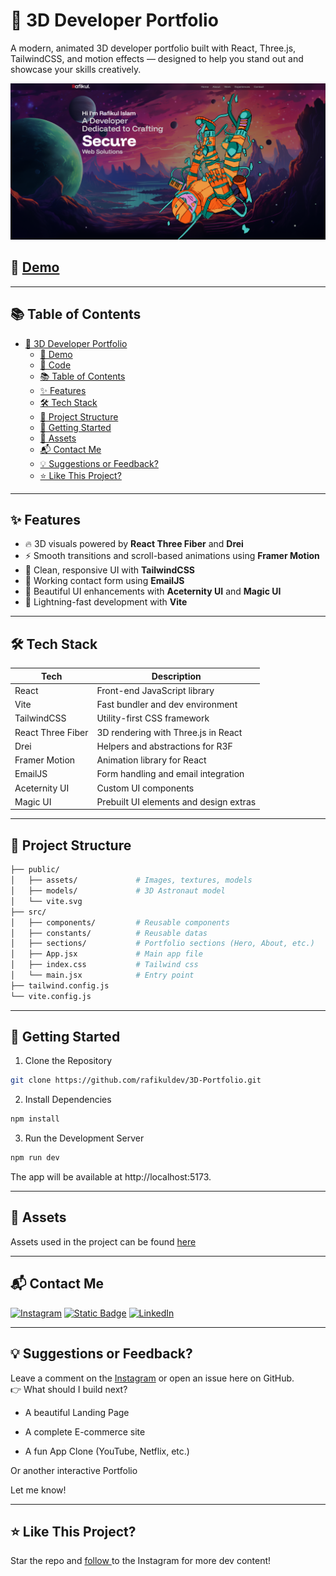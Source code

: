 # 🚀 3D Developer Portfolio

A modern, animated 3D developer portfolio built with React, Three.js, TailwindCSS, and motion effects — designed to help you stand out and showcase your skills creatively.

![3d Portfolio Screenshot GitHub](./public/assets/logos/rafikulPortfolio.png)

## 🔗 [Demo](https://rafikuldev.netlify.app/)

---

## 📚 Table of Contents

- [🚀 3D Developer Portfolio](#-3d-developer-portfolio)
  - [🔗 Demo](#-demo)
  - [🔗 Code](#-code)
  - [📚 Table of Contents](#-table-of-contents)
  - [✨ Features](#-features)
  - [🛠 Tech Stack](#-tech-stack)
  - [📁 Project Structure](#-project-structure)
  - [🚀 Getting Started](#-getting-started)
  - [🔗 Assets](#-assets)
  - [📬 Contact Me](#-contact-me)
  - [💡 Suggestions or Feedback?](#-suggestions-or-feedback)
  - [⭐ Like This Project?](#-like-this-project)

---

## ✨ Features

- 🔥 3D visuals powered by **React Three Fiber** and **Drei**
- ⚡ Smooth transitions and scroll-based animations using **Framer Motion**
- 🎨 Clean, responsive UI with **TailwindCSS**
- 💌 Working contact form using **EmailJS**
- 🧱 Beautiful UI enhancements with **Aceternity UI** and **Magic UI**
- 🚀 Lightning-fast development with **Vite**

---

## 🛠 Tech Stack

| Tech              | Description                           |
|-------------------|---------------------------------------|
| React             | Front-end JavaScript library          |
| Vite              | Fast bundler and dev environment      |
| TailwindCSS       | Utility-first CSS framework           |
| React Three Fiber | 3D rendering with Three.js in React   |
| Drei              | Helpers and abstractions for R3F      |
| Framer Motion     | Animation library for React           |
| EmailJS           | Form handling and email integration   |
| Aceternity UI     | Custom UI components                  |
| Magic UI          | Prebuilt UI elements and design extras|

---

## 📁 Project Structure

```bash
├── public/
│   ├── assets/             # Images, textures, models
│   ├── models/             # 3D Astronaut model
│   └── vite.svg
├── src/
│   ├── components/         # Reusable components
│   ├── constants/          # Reusable datas
│   ├── sections/           # Portfolio sections (Hero, About, etc.)
│   ├── App.jsx             # Main app file
│   ├── index.css           # Tailwind css
│   └── main.jsx            # Entry point
├── tailwind.config.js
└── vite.config.js
```

---

## 🚀 Getting Started
1. Clone the Repository
```bash
git clone https://github.com/rafikuldev/3D-Portfolio.git
```
2. Install Dependencies
```bash
npm install
```
3. Run the Development Server
```bash
npm run dev
```
The app will be available at http://localhost:5173.

---

## 🔗 Assets
Assets used in the project can be found [here](https://github.com/user-attachments/files/19820923/public.zip)

---

## 📬 Contact Me
[![Instagram](https://img.shields.io/badge/Instagram-%23E4405F.svg?logo=Instagram&logoColor=white)](https://www.instagram.com/rafikuldev) 
[![Static Badge](https://img.shields.io/badge/Facebook-%23FF0033?style=flat&logo=facebook)](https://www.facebook.com/rafikul20)
[![LinkedIn](https://img.shields.io/badge/LinkedIn-%230077B5.svg?logo=linkedin&logoColor=white)](https://www.linkedin.com/in/rafikuldev/) 

---

## 💡 Suggestions or Feedback?
Leave a comment on the [Instagram](https://www.instagram.com/rafikuldev) or open an issue here on GitHub.<br/>
👉 What should I build next?

- A beautiful Landing Page

- A complete E-commerce site

- A fun App Clone (YouTube, Netflix, etc.)

Or another interactive Portfolio

Let me know!

---

## ⭐ Like This Project?
Star the repo and [follow ](https://www.instagram.com/rafikuldev/) to the Instagram for more dev content!
